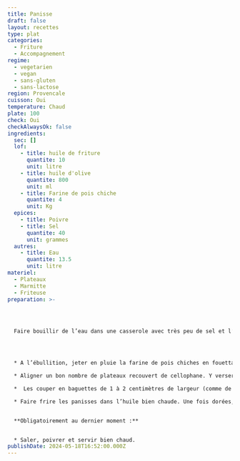 ```yaml
---
title: Panisse
draft: false
layout: recettes
type: plat
categories:
  - Friture
  - Accompagnement
regime:
  - vegetarien
  - vegan
  - sans-gluten
  - sans-lactose
region: Provencale
cuisson: Oui
temperature: Chaud
plate: 100
check: Oui
checkAlwaysOk: false
ingredients:
  sec: []
  lof:
    - title: huile de friture
      quantite: 10
      unit: litre
    - title: huile d'olive
      quantite: 800
      unit: ml
    - title: Farine de pois chiche
      quantite: 4
      unit: Kg
  epices:
    - title: Poivre
    - title: Sel
      quantite: 40
      unit: grammes
  autres:
    - title: Eau
      quantite: 13.5
      unit: litre
materiel:
  - Plateaux
  - Marmitte
  - Friteuse
preparation: >-
  



  Faire bouillir de l’eau dans une casserole avec très peu de sel et l’huile d’olive.




  * A l’ébullition, jeter en pluie la farine de pois chiches en fouettant sans arrêt jusqu’à épaississement. Dessécher la pâte avec une grosse spatule en bois sur feux doux pendant 5 à 10 minutes environ. Rectifier l'assaisonnement.

  * Aligner un bon nombre de plateaux recouvert de cellophane. Y verser la préparation et tasser et  lisser la surface avec la spatule de bois trempée dans l'eau. Laisser refroidir.

  *  Les couper en baguettes de 1 à 2 centimètres de largeur (comme de grosses frites). 

  * Faire frire les panisses dans l’huile bien chaude. Une fois dorées, les égoutter et les déposer sur du papier absorbant pour éliminer le surplus d’huile.


  **Obligatoirement au dernier moment :**


  * Saler, poivrer et servir bien chaud.
publishDate: 2024-05-18T16:52:00.000Z
---
```

